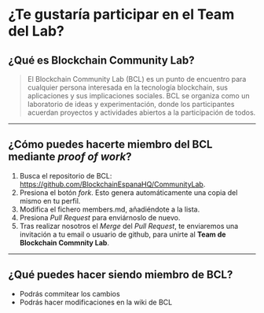 # ¿Te gustaría participar en el Team del Lab?


## ¿Qué es Blockchain Community Lab?


> El Blockchain Community Lab (BCL) es un punto de encuentro para cualquier persona interesada en la tecnología blockchain, sus aplicaciones y sus implicaciones sociales.
BCL se organiza como un laboratorio de ideas y experimentación, donde los participantes acuerdan proyectos y actividades abiertos a la participación de todos.

----
## ¿Cómo puedes hacerte miembro del BCL mediante *proof of work*?

1. Busca el repositorio de BCL: https://github.com/BlockchainEspanaHQ/CommunityLab.
2. Presiona el botón *fork*. Esto genera automáticamente una copia del mismo en tu perfil.
3. Modifica el fichero members.md, añadiéndote a la lista.
4. Presiona *Pull Request* para enviárnoslo de nuevo.
5. Tras realizar nosotros el *Merge* del *Pull Request*, te enviaremos una invitación a tu email o usuario de github, para unirte al **Team de Blockchain Commnity Lab**.

----
## ¿Qué puedes hacer siendo miembro de BCL?
* Podrás commitear los cambios
* Podrás hacer modificaciones en la wiki de BCL
